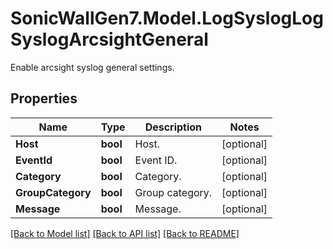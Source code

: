 # SonicWallGen7.Model.LogSyslogLogSyslogArcsightGeneral
Enable arcsight syslog general settings.

## Properties

Name | Type | Description | Notes
------------ | ------------- | ------------- | -------------
**Host** | **bool** | Host. | [optional] 
**EventId** | **bool** | Event ID. | [optional] 
**Category** | **bool** | Category. | [optional] 
**GroupCategory** | **bool** | Group category. | [optional] 
**Message** | **bool** | Message. | [optional] 

[[Back to Model list]](../README.md#documentation-for-models) [[Back to API list]](../README.md#documentation-for-api-endpoints) [[Back to README]](../README.md)

